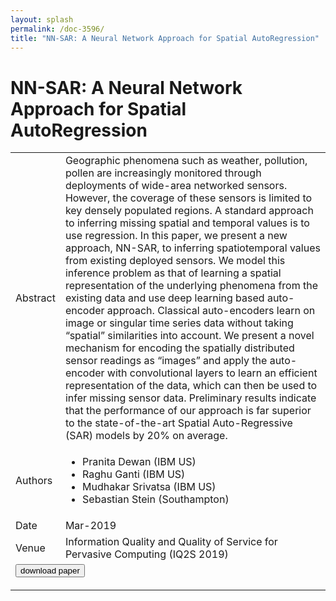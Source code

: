 ```yaml
---
layout: splash
permalink: /doc-3596/
title: "NN-SAR: A Neural Network Approach for Spatial AutoRegression"
---
```


# NN-SAR: A Neural Network Approach for Spatial AutoRegression

<table>
    <tbody>
    <tr>
        <td>Abstract</td>
        <td>Geographic phenomena such as weather, pollution, pollen are increasingly monitored through deployments of wide-area networked sensors. However, the coverage of these sensors is limited to key densely populated regions. A standard approach to inferring missing spatial and temporal values is to use regression. In this paper, we present a new approach, NN-SAR, to inferring spatiotemporal values from existing deployed sensors. We model this inference problem as that of learning a spatial representation of the underlying phenomena from the existing data and use deep learning based auto-encoder approach. Classical auto-encoders learn on image or singular time series data without taking “spatial” similarities into account. We present a novel mechanism for encoding the spatially distributed sensor readings as “images” and apply the auto-encoder with convolutional layers to learn an efficient representation of the data, which can then be used to infer missing sensor data. Preliminary results indicate that the performance of our approach is far superior to the state-of-the-art Spatial Auto-Regressive (SAR) models by 20% on average.</td>
    </tr>
    <tr>
        <td>Authors</td>
        <td>
            <ul>
                <li>Pranita Dewan (IBM US)</li>
                <li>Raghu Ganti (IBM US)</li>
                <li>Mudhakar Srivatsa (IBM US)</li>
                <li>Sebastian Stein (Southampton)</li>
            </ul>
        </td>
    </tr>
    <tr>
        <td>Date</td>
        <td>Mar-2019</td>
    </tr>
    <tr>
        <td>Venue</td>
        <td>Information Quality and Quality of Service for Pervasive Computing (IQ2S 2019)</td>
    </tr>
        <tr>
            <td colspan="2">
                <form method="get" action="https://ibm.box.com/v/doc-3596-paper">
                    <button type="submit">download paper</button>
                </form>
            </td>
        </tr>
    </tbody>
</table>
